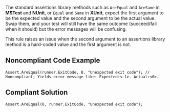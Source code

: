 The standard assertions library methods such as `AreEqual` and `AreSame` in **MSTest** and **NUnit**, or `Equal` and `Same` in **XUnit**, expect the first argument to be the expected value and the second argument to be the actual value. Swap them, and your test will still have the same outcome (succeed/fail when it should) but the error messages will be confusing.
 
This rule raises an issue when the second argument to an assertions library method is a hard-coded value and the first argument is not.
 
## Noncompliant Code Example

    Assert.AreEqual(runner.ExitCode, 0, "Unexpected exit code"); // Noncompliant; Yields error message like: Expected:<-1>. Actual:<0>.

## Compliant Solution

    Assert.AreEqual(0, runner.ExitCode, "Unexpected exit code");